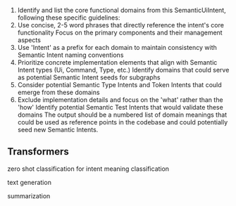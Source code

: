 1. Identify and list the core functional domains from this SemanticUiIntent, following these specific guidelines:
2. Use concise, 2-5 word phrases that directly reference the intent's core functionality
   Focus on the primary components and their management aspects
3. Use 'Intent' as a prefix for each domain to maintain consistency with Semantic Intent naming conventions
4. Prioritize concrete implementation elements that align with Semantic Intent types (Ui, Command, Type, etc.)
   Identify domains that could serve as potential Semantic Intent seeds for subgraphs
5. Consider potential Semantic Type Intents and Token Intents that could emerge from these domains
6. Exclude implementation details and focus on the 'what' rather than the 'how'
   Identify potential Semantic Test Intents that would validate these domains
   The output should be a numbered list of domain meanings that could be used as reference points in the codebase and could potentially seed new Semantic Intents.

## Transformers

zero shot classification for intent meaning classification

text generation

summarization
